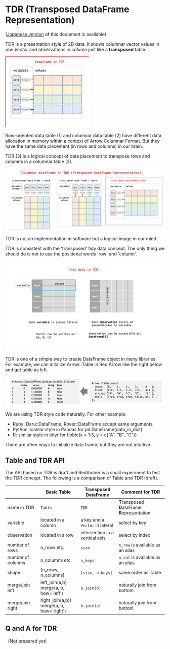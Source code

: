 # TDR (Transposed DataFrame Representation)

([Japanese version](tdr_ja.md) of this document is available)

TDR is a presentation style of 2D data. It shows columnar vector values in *row Vector* and observations in *column* just like a **transposed** table.

![TDR Image](image/tdr.png) 

Row-oriented data table (1) and columnar data table (2) have different data allocation in memory within a context of Arrow Columnar Format. But they have the same data placement (in rows and columns) in our brain.

TDR (3) is a logical concept of data placement to transpose rows and columns in a columnar table (2).

![TDR and Table Image](image/tdr_and_table.png)

TDR is not an implementation in software but a logical image in our mind.

TDR is consistent with the 'transposed' tidy data concept. The only thing we should do is not to use the positional words 'row' and 'column'.

![tidy data in TDR](image/tidy_data_in_TDR.png)

TDR is one of a simple way to create DataFrame object in many libraries. For example, we can initalize Arrow::Table in Red Arrow like the right below and get table as left.

![Arrow Table New](image/arrow_table_new.png)

We are using TDR style code naturally. For other example:
  - Ruby: Daru::DataFrame, Rover::DataFrame accept same arguments.
  - Python: similar style in Pandas for pd.DataFrame(data_in_dict)
  - R: similar style in tidyr for tibble(x = 1:3, y = c("A", "B", "C"))

There are other ways to initialize data frame, but they are not intuitive.

## Table and TDR API

The API based on TDR is draft and RedAmber is a small experiment to test the TDR concept. The following is a comparison of Table and TDR (draft).

|     |Basic Table|Transposed DataFrame|Comment for TDR|
|-----------|---------|------------|---|
|name in TDR|`Table`|`TDR`|**T**ransposed **D**ataFrame **R**epresentation|
|variable   |located in a column|a key and a `Vector` in lateral|select by key|
|observation|located in a row|intersection in a vertical axis|select by index|
|number of rows|n_rows etc. |`size` |`n_row` is available as an alias|
|number of columns|n_columns etc. |`n_keys`  |`n_col` is available as an alias|
|shape      |[n_rows, n_columns]  |`[size, n_keys]` |same order as Table|
|merge/join left| left_join(a,b)<br>merge(a, b, how='left')|`a.join(b)` |naturally join from bottom|
|merge/join right| right_join(a,b))<br>merge(a, b, how='right')|`b.join(a)` |naturally join from bottom|

## Q and A for TDR

（Not prepared yet)
